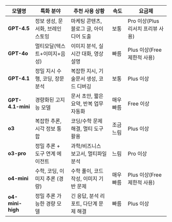 |**모델명**|**특화 분야**|**추천 사용 상황**|**속도**|**요금제**|
|---|---|---|---|---|
|**GPT-4.5**|정보 생성, 문서화, 브레인스토밍|마케팅 콘텐츠, 블로그 글, 아이디어 도출|보통|Pro 이상(Plus 리서치 프리뷰 사용)|
|**GPT-4o**|멀티모달(텍스트+이미지+음성)|이미지 분석, 실시간 대화, 영상 설명|빠름|Plus 이상(Free 제한적 사용)|
|**GPT-4.1**|정밀 지시 수행, 코딩, 장문 분석|복잡한 지시, 기술문서 생성, 코드 디버깅|보통|Plus 이상|
|**GPT-4.1-mini**|경량화된 고지능 모델|문서 초안, 짧은 요약, 반복 업무 자동화|매우 빠름|Free 이상|
|**o3**|복잡한 추론, 시각 정보 통합|코딩/수학 문제 해결, 멀티 도구 활용|조금 느림|Plus 이상|
|**o3-pro**|정밀 추론 + 도구 연계 에이전트|과학/비즈니스 보고서, 멀티파일 분석|느림|Pro 이상|
|**o4-mini**|수학, 코딩, 이미지 추론 (경량)|수학 풀이, 코드 작성, 이미지 기반 문제|매우 빠름|Plus 이상(Free 제한적 사용)|
|**o4-mini-high**|정밀 추론 가능한 경량 모델|긴 응답, 분석 리포트, 다단계 문제 해결|빠름|Plus 이상|
